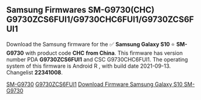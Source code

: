 <h2>Samsung Firmwares SM-G9730(CHC) G9730ZCS6FUI1/G9730CHC6FUI1/G9730ZCS6FUI1</h2>
Download the Samsung firmware for the ✅ <strong>Samsung Galaxy S10 </strong> ⭐ <strong>SM-G9730</strong> with product code <strong>CHC</strong> <strong> from China</strong>. This firmware has version number PDA <strong>G9730ZCS6FUI1</strong> and CSC G9730CHC6FUI1. The operating system of this firmware is Android R , with build date 2021-09-13. Changelist <strong>22341008</strong>.


[SM-G9730](https://samfirm.shop/samsung/model/SM-G9730)
[G9730ZCS6FUI1](https://samfirm.shop/samsung/pda/G9730ZCS6FUI1)
[Download Firmware Samsung Galaxy S10 SM-G9730](https://samfirm.shop/samsung/firmware/456425)
